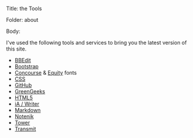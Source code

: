 Title:  the Tools

Folder: about

Body: 

I've used the following tools and services to bring you the latest version of this site. 

+ [BBEdit](https://www.barebones.com/products/bbedit/)
+ [Bootstrap](https://getbootstrap.com)
+ [Concourse](https://practicaltypography.com/concourse.html) & [Equity](https://practicaltypography.com/equity.html) fonts
+ [CSS](https://en.wikipedia.org/wiki/CSS)
+ [GitHub](https://github.com/hbowie/practopian-v3)
+ [GreenGeeks](https://www.greengeeks.com)
+ [HTML5](https://en.wikipedia.org/wiki/HTML5)
+ [iA / Writer](https://ia.net/writer)
+ [Markdown](https://daringfireball.net/projects/markdown/)
+ [Notenik](https://www.notenik.net)
+ [Tower](https://www.git-tower.com/)
+ [Transmit](https://www.panic.com/transmit/)

